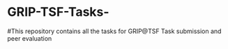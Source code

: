 # GRIP-TSF-Tasks-
#This repository contains all  the  tasks  for GRIP@TSF Task submission and peer evaluation 
#
